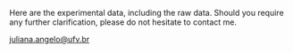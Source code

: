 Here are the experimental data, including the raw data. Should you require any further clarification, please do not hesitate to contact me.

juliana.angelo@ufv.br
